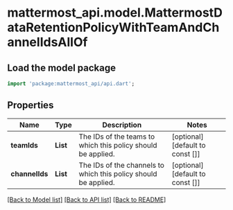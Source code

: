 # mattermost_api.model.MattermostDataRetentionPolicyWithTeamAndChannelIdsAllOf

## Load the model package
```dart
import 'package:mattermost_api/api.dart';
```

## Properties
Name | Type | Description | Notes
------------ | ------------- | ------------- | -------------
**teamIds** | **List<String>** | The IDs of the teams to which this policy should be applied. | [optional] [default to const []]
**channelIds** | **List<String>** | The IDs of the channels to which this policy should be applied. | [optional] [default to const []]

[[Back to Model list]](../GENERATED_README.md#documentation-for-models) [[Back to API list]](../GENERATED_README.md#documentation-for-api-endpoints) [[Back to README]](../GENERATED_README.md)


